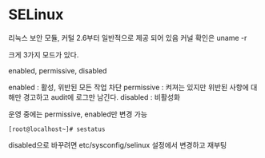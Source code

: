 # SELinux

리눅스 보안 모듈, 커털 2.6부터 일반적으로 제공 되어 있음 커널 확인은 uname -r

크게 3가지 모드가 있다.

enabled, permissive, disabled

enabled : 활성, 위반된 모든 작업 차단
permissive : 켜져는 있지만 위반된 사항에 대해만 경고하고 audit에 로그만 남긴다.
disabled : 비활성화


운영 중에는 permissive, enabled만 변경 가능

```
[root@localhost~]# sestatus
```

disabled으로 바꾸려면 etc/sysconfig/selinux 설정에서 변경하고 재부팅



